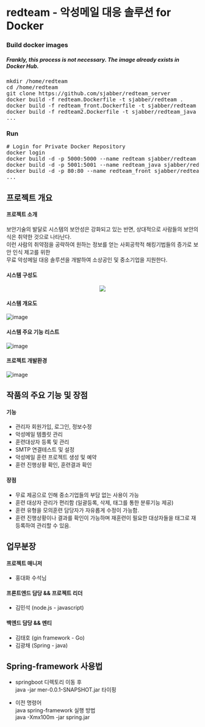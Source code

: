 # redteam - 악성메일 대응 솔루션 for Docker
### Build docker images
##### Frankly, this process is not necessary. The image already exists in Docker Hub.
<pre>
mkdir /home/redteam
cd /home/redteam
git clone https://github.com/sjabber/redteam_server
docker build -f redteam.Dockerfile -t sjabber/redteam .
docker build -f redteam_front.Dockerfile -t sjabber/redteam .
docker build -f redteam2.Dockerfile -t sjabber/redteam_java .
...
</pre>
### Run
<pre>
# Login for Private Docker Repository
docker login
docker build -d -p 5000:5000 --name redteam sjabber/redteam
docker build -d -p 5001:5001 --name redteam_java sjabber/redteam_java
docker build -d -p 80:80 --name redteam_front sjabber/redteam_front
...
</pre>

## 프로젝트 개요

#### 프로젝트 소개

보안기술의 발달로 시스템의 보안성은 강화되고 있는 반면, 상대적으로 사람들의 보안의식은 취약한 것으로 나타난다.<br>
이런 사람의 취약점을 공략하여 원하는 정보를 얻는 사회공학적 해킹기법들의 증가로 보안 인식 제고를 위한<br>
무료 악성메일 대응 솔루션을 개발하여 소상공인 및 중소기업을 지원한다.

#### 시스템 구성도

<p align="center">
  <img src="https://user-images.githubusercontent.com/46473153/120894331-cfbfbf00-c652-11eb-9133-bb91904be68b.png">
</p>

<!-- ![image](https://user-images.githubusercontent.com/46473153/111221494-e7704400-861d-11eb-9db8-893311c6f144.png) -->

#### 시스템 개요도

![image](https://user-images.githubusercontent.com/46473153/111221598-0cfd4d80-861e-11eb-85dc-908e7276eaf4.png)

#### 시스템 주요 기능 리스트

![image](https://user-images.githubusercontent.com/46473153/111221652-1f778700-861e-11eb-9655-ed90bda56809.png)

#### 프로젝트 개발환경

![image](https://user-images.githubusercontent.com/46473153/111221992-944ac100-861e-11eb-9ab5-8a0cbb5b17fc.png)

## 작품의 주요 기능 및 장점

#### 기능

- 관리자 회원가입, 로그인, 정보수정
- 악성메일 템플릿 관리
- 훈련대상자 등록 및 관리
- SMTP 연결테스트 및 설정
- 악성메일 훈련 프로젝트 생성 및 예약
- 훈련 진행상황 확인, 훈련결과 확인

#### 장점

- 무료 제공으로 인해 중소기업들의 부담 없는 사용이 가능
- 훈련 대상자 관리가 편리함 (일괄등록, 삭제, 태그를 통한 분류기능 제공)
- 훈련 유형을 모의훈련 담당자가 자유롭게 수정이 가능함.
- 훈련 진행상황이나 결과를 확인이 가능하며 재훈련이 필요한 대상자들을 태그로 재등록하여 관리할 수 있음.

## 업무분장

#### 프로젝트 매니저

- 홍대화 수석님

#### 프론트엔드 담당 && 프로젝트 리더

- 김민석 (node.js - javascript)

#### 백엔드 담당 && 멘티

- 김태호 (gin framework - Go)
- 김광채 (Spring - java)

## Spring-framework 사용법

- springboot 디렉토리 이동 후 <br>
  java -jar mer-0.0.1-SNAPSHOT.jar 타이핑

- 이전 명령어 <br>
  java spring-framework 실행 방법 <br>
  java -Xmx100m -jar spring.jar
